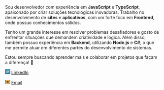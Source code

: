 Sou desenvolvedor com experiência em **JavaScript** e **TypeScript**, apaixonado por criar soluções tecnológicas inovadoras. Trabalho no desenvolvimento de **sites** e **aplicativos**, com um forte foco em **Frontend**, onde possuo conhecimentos sólidos. 

Tenho um grande interesse em resolver problemas desafiadores e gosto de enfrentar situações que demandem criatividade e lógica. Além disso, também possuo experiência em **Backend**, utilizando **Node.js** e **C#**, o que me permite atuar em diferentes partes do desenvolvimento de sistemas.

Estou sempre buscando aprender mais e colaborar em projetos que façam a diferença! 🚀

<a href="https://www.linkedin.com/in/emmanoelcoutinhodev/"><img src="./images/linkedin.png" width="16"/></a> [LinkedIn](https://www.linkedin.com/in/emmanoelcoutinhodev/)

<a href="mailto:coutinho.codes@gmail.com"><img src="./images/email.png" width="16"/></a> [Email](mailto:coutinho.codes@gmail.com)
